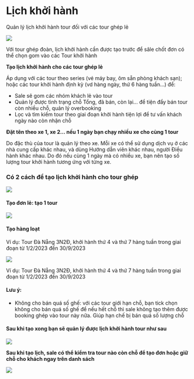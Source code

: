 # Lịch khởi hành

Quản lý lịch khởi hành tour đối với các tour ghép lẻ

![](https://help.tourwell.vn/\~gitbook/image?url=https:%2F%2F1374263446-files.gitbook.io%2F%7E%2Ffiles%2Fv0%2Fb%2Fgitbook-x-prod.appspot.com%2Fo%2Fspaces%252F7Jt2TPF81FCPGIDdLiWE%252Fuploads%252FPORzApCVldaoWfhxXYyx%252Fimage.png%3Falt=media%26token=17580c49-1f50-4bde-abe4-13c1ad56313b\&width=768\&dpr=4\&quality=100\&sign=fa5369ba726be710e6d200fcdb97424c4b251dddbd8c8abdd8dbccfa62b4ef0a)

Với tour ghép đoàn, lịch khởi hành cần được tạo trước để sâle chốt đơn có thể chọn gom vào các Tour khởi hành

**Tạo lịch khởi hành cho các tour ghép lẻ**

Áp dụng với các tour theo series (vé máy bay, ôm sẵn phòng khách sạn); hoặc các tour khởi hành định kỳ (vd hàng ngày, thứ 6 hàng tuần...) để:

* Sale sẽ gom các nhóm khách lẻ vào tour
* Quản lý được tình trạng chỗ Tổng, đã bán, còn lại... để tiện đẩy bán tour còn nhiều chỗ, quản lý overbooking
* Lọc và tìm kiếm tour theo giai đoạn khởi hành tiện lợi để tư vấn khách ngày nào còn nhận chỗ

**Đặt tên theo xe 1, xe 2... nếu 1 ngày bạn chạy nhiều xe cho cùng 1 tour**

Do đặc thù của tour là quản lý theo xe. Mỗi xe có thể sử dụng dịch vụ ở các nhà cung cấp khác nhau, và dùng Hướng dẫn viên khác nhau, người Điều hành khác nhau. Do đó nếu cùng 1 ngày mà có nhiều xe, bạn nên tạo số lượng tour khởi hành tương ứng với từng xe.

### Có 2 cách để tạo lịch khởi hành cho tour ghép <a href="#co-2-cach-de-tao-lich-khoi-hanh-cho-tour-ghep" id="co-2-cach-de-tao-lich-khoi-hanh-cho-tour-ghep"></a>

![](https://help.tourwell.vn/\~gitbook/image?url=https:%2F%2F1374263446-files.gitbook.io%2F%7E%2Ffiles%2Fv0%2Fb%2Fgitbook-x-prod.appspot.com%2Fo%2Fspaces%252F7Jt2TPF81FCPGIDdLiWE%252Fuploads%252Fj0GKB65I6Ex1FAgHJjHh%252Fimage.png%3Falt=media%26token=ebaf36e9-629e-4149-86e2-153dce5e3bd8\&width=768\&dpr=4\&quality=100\&sign=456ddee0fd78b4f9083f22329fef2cafd18029397232bc14ad1f70318f1b0f16)

#### Tạo đơn lẻ: tạo 1 tour <a href="#tao-don-le-tao-1-tour" id="tao-don-le-tao-1-tour"></a>

![](https://help.tourwell.vn/\~gitbook/image?url=https:%2F%2F1374263446-files.gitbook.io%2F%7E%2Ffiles%2Fv0%2Fb%2Fgitbook-x-prod.appspot.com%2Fo%2Fspaces%252F7Jt2TPF81FCPGIDdLiWE%252Fuploads%252FMRpynpuUtvELHIloLZLd%252Fimage.png%3Falt=media%26token=3b0fb828-b3bb-49de-a736-4f052fe1e5b1\&width=768\&dpr=4\&quality=100\&sign=4a4f1dd491976e7537285a0794aa7173f2786096407846782cb382d667bd0c00)

#### Tạo hàng loạt <a href="#tao-hang-loat" id="tao-hang-loat"></a>

Ví dụ: Tour Đà Nẵng 3N2Đ, khởi hành thứ 4 và thứ 7 hàng tuần trong giai đoạn từ 1/2/2023 đến 30/9/2023

![](https://help.tourwell.vn/\~gitbook/image?url=https:%2F%2F1374263446-files.gitbook.io%2F%7E%2Ffiles%2Fv0%2Fb%2Fgitbook-x-prod.appspot.com%2Fo%2Fspaces%252F7Jt2TPF81FCPGIDdLiWE%252Fuploads%252F1VgdgbYBoRobeO5YKHyV%252Fimage.png%3Falt=media%26token=d92498a2-f2d6-4990-8b59-e77b7ae193a5\&width=768\&dpr=4\&quality=100\&sign=bbbc56e27415b50aaad757adc848ae8b1b9e9cab45063ec9a87dcce898380540)

Ví dụ: Tour Đà Nẵng 3N2Đ, khởi hành thứ 4 và thứ 7 hàng tuần trong giai đoạn từ 1/2/2023 đến 30/9/2023

#### Lưu ý: <a href="#luu-y" id="luu-y"></a>

* Không cho bán quá số ghế: với các tour giới hạn chỗ, bạn tick chọn không cho bán quá số ghế để nếu hết chỗ thì sale không tạo thêm được booking ghép vào tour này nữa. Giúp hạn chế bị bán quá số lượng chỗ

#### Sau khi tạo xong bạn sẽ quản lý được lịch khởi hành tour như sau <a href="#sau-khi-tao-xong-ban-se-quan-ly-duoc-lich-khoi-hanh-tour-nhu-sau" id="sau-khi-tao-xong-ban-se-quan-ly-duoc-lich-khoi-hanh-tour-nhu-sau"></a>

![](https://help.tourwell.vn/\~gitbook/image?url=https:%2F%2F1374263446-files.gitbook.io%2F%7E%2Ffiles%2Fv0%2Fb%2Fgitbook-x-prod.appspot.com%2Fo%2Fspaces%252F7Jt2TPF81FCPGIDdLiWE%252Fuploads%252F50OvACctbXIa9H3OX30l%252Fimage.png%3Falt=media%26token=2f672cba-78de-44af-9a14-dd0439d8dbda\&width=768\&dpr=4\&quality=100\&sign=299084b4a223ffc561a68987fb9b7c75e42f6ff1307b426f04fe967af9f1b518)

**Sau khi tạo lịch, sale có thể kiểm tra tour nào còn chỗ để tạo đơn hoặc giữ chỗ cho khách ngay trên danh sách**

![](https://help.tourwell.vn/\~gitbook/image?url=https:%2F%2F1374263446-files.gitbook.io%2F%7E%2Ffiles%2Fv0%2Fb%2Fgitbook-x-prod.appspot.com%2Fo%2Fspaces%252F7Jt2TPF81FCPGIDdLiWE%252Fuploads%252FZtnJJ1EScOAxk3Rk3pnp%252Fimage.png%3Falt=media%26token=28f8bd1c-d025-444b-ba37-d3cff12c25a1\&width=768\&dpr=4\&quality=100\&sign=e2f32ba45e373ee158ea3d3d24925d9dd0bce171fd194b95512d8ad3b0588d33)
